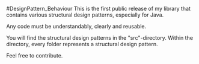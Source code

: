 #DesignPattern_Behaviour
This is the first public release of my library that contains various structural design patterns, especially for Java.

Any code must be understandably, clearly and reusable.

You will find the structural design patterns in the "src"-directory. Within the directory, every folder represents a structural design pattern.

Feel free to contribute.
